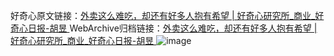 好奇心原文链接：[外卖这么难吃，却还有好多人抱有希望 | 好奇心研究所_商业_好奇心日报-胡昱 ](https://www.qdaily.com/articles/11128.html)
WebArchive归档链接：[外卖这么难吃，却还有好多人抱有希望 | 好奇心研究所_商业_好奇心日报-胡昱 ](http://web.archive.org/web/20190623163759/https://www.qdaily.com/articles/11128.html)
![image](http://ww3.sinaimg.cn/large/007d5XDply1g3wcvjjnhkj30u03qhb29)